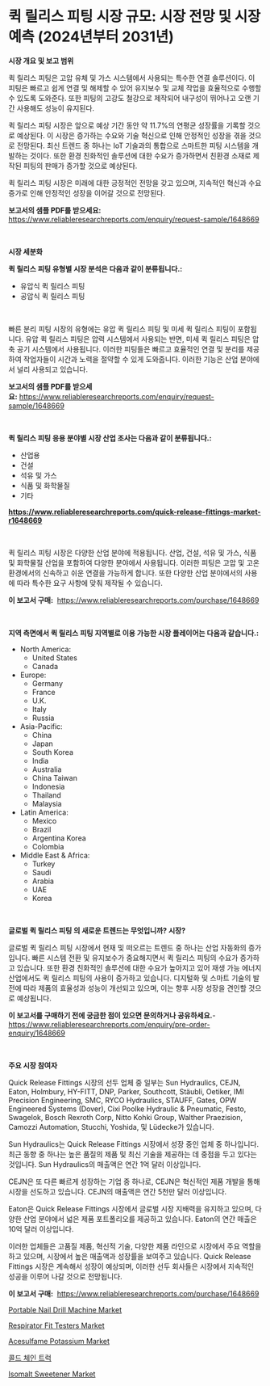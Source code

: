 <p><h1>퀵 릴리스 피팅 시장 규모: 시장 전망 및 시장 예측 (2024년부터 2031년)</h1></p><p><strong>시장 개요 및 보고 범위</strong></p>
<p><p>퀵 릴리스 피팅은 고압 유체 및 가스 시스템에서 사용되는 특수한 연결 솔루션이다. 이 피팅은 빠르고 쉽게 연결 및 해제할 수 있어 유지보수 및 교체 작업을 효율적으로 수행할 수 있도록 도와준다. 또한 피팅의 고강도 철강으로 제작되어 내구성이 뛰어나고 오랜 기간 사용해도 성능이 유지된다.</p><p>퀵 릴리스 피팅 시장은 앞으로 예상 기간 동안 약 11.7%의 연평균 성장률을 기록할 것으로 예상된다. 이 시장은 증가하는 수요와 기술 혁신으로 인해 안정적인 성장을 겪을 것으로 전망된다. 최신 트렌드 중 하나는 IoT 기술과의 통합으로 스마트한 피팅 시스템을 개발하는 것이다. 또한 환경 친화적인 솔루션에 대한 수요가 증가하면서 친환경 소재로 제작된 피팅의 판매가 증가할 것으로 예상된다.</p><p>퀵 릴리스 피팅 시장은 미래에 대한 긍정적인 전망을 갖고 있으며, 지속적인 혁신과 수요 증가로 인해 안정적인 성장을 이어갈 것으로 전망된다.</p></p>
<p><strong>보고서의 샘플 PDF를 받으세요:</strong> <a href="https://www.reliableresearchreports.com/enquiry/request-sample/1648669">https://www.reliableresearchreports.com/enquiry/request-sample/1648669</a></p>
<p>&nbsp;</p>
<p><strong>시장 세분화</strong></p>
<p><strong>퀵 릴리스 피팅 유형별 시장 분석은 다음과 같이 분류됩니다.:</strong></p>
<p><ul><li>유압식 퀵 릴리스 피팅</li><li>공압식 퀵 릴리스 피팅</li></ul></p>
<p>&nbsp;</p>
<p><p>빠른 분리 피팅 시장의 유형에는 유압 퀵 릴리스 피팅 및 미세 퀵 릴리스 피팅이 포함됩니다. 유압 퀵 릴리스 피팅은 압력 시스템에서 사용되는 반면, 미세 퀵 릴리스 피팅은 압축 공기 시스템에서 사용됩니다. 이러한 피팅들은 빠르고 효율적인 연결 및 분리를 제공하여 작업자들이 시간과 노력을 절약할 수 있게 도와줍니다. 이러한 기능은 산업 분야에서 널리 사용되고 있습니다.</p></p>
<p><strong>보고서의 샘플 PDF를 받으세요:</strong>&nbsp;<a href="https://www.reliableresearchreports.com/enquiry/request-sample/1648669">https://www.reliableresearchreports.com/enquiry/request-sample/1648669</a></p>
<p>&nbsp;</p>
<p><strong> 퀵 릴리스 피팅 응용 분야별 시장 산업 조사는 다음과 같이 분류됩니다.:</strong></p>
<p><ul><li>산업용</li><li>건설</li><li>석유 및 가스</li><li>식품 및 화학물질</li><li>기타</li></ul></p>
<p><strong><a href="https://www.reliableresearchreports.com/quick-release-fittings-market-r1648669">https://www.reliableresearchreports.com/quick-release-fittings-market-r1648669</a></strong></p>
<p>&nbsp;</p>
<p><p>퀵 릴리스 피팅 시장은 다양한 산업 분야에 적용됩니다. 산업, 건설, 석유 및 가스, 식품 및 화학물질 산업을 포함하여 다양한 분야에서 사용됩니다. 이러한 피팅은 고압 및 고온 환경에서의 신속하고 쉬운 연결을 가능하게 합니다. 또한 다양한 산업 분야에서의 사용에 따라 특수한 요구 사항에 맞춰 제작될 수 있습니다.</p></p>
<p><strong>이 보고서 구매:</strong>&nbsp; <a href="https://www.reliableresearchreports.com/purchase/1648669">https://www.reliableresearchreports.com/purchase/1648669</a></p>
<p>&nbsp;</p>
<p><strong>지역 측면에서 퀵 릴리스 피팅 지역별로 이용 가능한 시장 플레이어는 다음과 같습니다.:</strong></p>
<p><ul>
    <li>
        North America:
        <ul>
            <li>United States</li>
            <li>Canada</li>
        </ul>
    </li>
    <li>
        Europe:
        <ul>
            <li>Germany</li>
            <li>France</li>
            <li>U.K.</li>
            <li>Italy</li>
            <li>Russia</li>
        </ul>
    </li>
    <li>
        Asia-Pacific:
        <ul>
            <li>China</li>
            <li>Japan</li>
            <li>South Korea</li>
            <li>India</li>
            <li>Australia</li>
            <li>China Taiwan</li>
            <li>Indonesia</li>
            <li>Thailand</li>
            <li>Malaysia</li>
        </ul>
    </li>
    <li>
        Latin America:
        <ul>
            <li>Mexico</li>
            <li>Brazil</li>
            <li>Argentina Korea</li>
            <li>Colombia</li>
        </ul>
    </li>
    <li>
        Middle East & Africa:
        <ul>
            <li>Turkey</li>
            <li>Saudi</li>
            <li>Arabia</li>
            <li>UAE</li>
            <li>Korea</li>
        </ul>
    </li>
    </ul></p>
<p>&nbsp;</p>
<p><strong>글로벌 퀵 릴리스 피팅 의 새로운 트렌드는 무엇입니까? 시장?</strong></p>
<p><p>글로벌 퀵 릴리스 피팅 시장에서 현재 및 떠오르는 트렌드 중 하나는 산업 자동화의 증가입니다. 빠른 시스템 전환 및 유지보수가 중요해지면서 퀵 릴리스 피팅의 수요가 증가하고 있습니다. 또한 환경 친화적인 솔루션에 대한 수요가 높아지고 있어 재생 가능 에너지 산업에서도 퀵 릴리스 피팅의 사용이 증가하고 있습니다. 디지털화 및 스마트 기술의 발전에 따라 제품의 효율성과 성능이 개선되고 있으며, 이는 향후 시장 성장을 견인할 것으로 예상됩니다.</p></p>
<p><strong>이 보고서를 구매하기 전에 궁금한 점이 있으면 문의하거나 공유하세요.</strong>- <a href="https://www.reliableresearchreports.com/enquiry/pre-order-enquiry/1648669">https://www.reliableresearchreports.com/enquiry/pre-order-enquiry/1648669</a></p>
<p>&nbsp;</p>
<p><strong>주요 시장 참여자</strong></p>
<p><p>Quick Release Fittings 시장의 선두 업체 중 일부는 Sun Hydraulics, CEJN, Eaton, Holmbury, HY-FITT, DNP, Parker, Southcott, Stäubli, Oetiker, IMI Precision Engineering, SMC, RYCO Hydraulics, STAUFF, Gates, OPW Engineered Systems (Dover), Cixi Poolke Hydraulic & Pneumatic, Festo, Swagelok, Bosch Rexroth Corp, Nitto Kohki Group, Walther Praezision, Camozzi Automation, Stucchi, Yoshida, 및 Lüdecke가 있습니다.</p><p>Sun Hydraulics는 Quick Release Fittings 시장에서 성장 중인 업체 중 하나입니다. 최근 동향 중 하나는 높은 품질의 제품 및 최신 기술을 제공하는 데 중점을 두고 있다는 것입니다. Sun Hydraulics의 매출액은 연간 1억 달러 이상입니다.</p><p>CEJN은 또 다른 빠르게 성장하는 기업 중 하나로, CEJN은 혁신적인 제품 개발을 통해 시장을 선도하고 있습니다. CEJN의 매출액은 연간 5천만 달러 이상입니다.</p><p>Eaton은 Quick Release Fittings 시장에서 글로벌 시장 지배력을 유지하고 있으며, 다양한 산업 분야에서 넓은 제품 포트폴리오를 제공하고 있습니다. Eaton의 연간 매출은 10억 달러 이상입니다. </p><p>이러한 업체들은 고품질 제품, 혁신적 기술, 다양한 제품 라인으로 시장에서 주요 역할을 하고 있으며, 시장에서 높은 매출액과 성장률을 보여주고 있습니다. Quick Release Fittings 시장은 계속해서 성장이 예상되며, 이러한 선두 회사들은 시장에서 지속적인 성공을 이루어 나갈 것으로 전망됩니다.</p></p>
<p><strong>이 보고서 구매:</strong>&nbsp;&nbsp;<a href="https://www.reliableresearchreports.com/purchase/1648669">https://www.reliableresearchreports.com/purchase/1648669</a></p>
<p><p><a href="https://www.linkedin.com/pulse/portable-nail-drill-machine-market-research-report-its-jupxc?trackingId=Xh5UZSgrcvE%2FXds6kQJzng%3D%3D">Portable Nail Drill Machine Market</a></p><p><a href="https://github.com/provorikovar/Market-Research-Report-List-4/blob/main/respirator-fit-testers-market.md">Respirator Fit Testers Market</a></p><p><a href="https://issuu.com/reportprime-2/docs/acesulfame-potassium-market-size-2030.pptx">Acesulfame Potassium Market</a></p><p><a href="https://github.com/vsr06p4p49/Market-Research-Report-List-1/blob/main/753670028297.md">콜드 체인 트럭</a></p><p><a href="https://issuu.com/reportprime-2/docs/isomalt-sweetener-market-size-2030.pptx">Isomalt Sweetener Market</a></p></p>